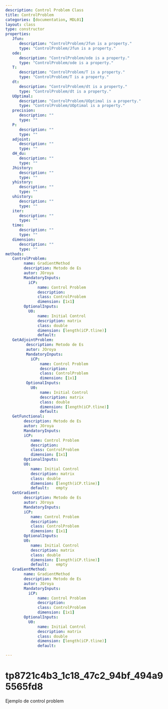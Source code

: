 ```yaml
---
description: Control Problem Class
title: ControlProblem
categories: [documentation, MDL01]
layout: class
type: constructor
properties:
   Jfun: 
      description: "ControlProblem/Jfun is a property."
      type: "ControlProblem/Jfun is a property."
   ode: 
      description: "ControlProblem/ode is a property."
      type: "ControlProblem/ode is a property."
   T: 
      description: "ControlProblem/T is a property."
      type: "ControlProblem/T is a property."
   dt: 
      description: "ControlProblem/dt is a property."
      type: "ControlProblem/dt is a property."
   UOptimal: 
      description: "ControlProblem/UOptimal is a property."
      type: "ControlProblem/UOptimal is a property."
   precision: 
      description: ""
      type: ""
   P: 
      description: ""
      type: ""
   adjoint: 
      description: ""
      type: ""
   dH_du: 
      description: ""
      type: ""
   Jhistory: 
      description: ""
      type: ""
   yhistory: 
      description: ""
      type: ""
   uhistory: 
      description: ""
      type: ""
   iter: 
      description: ""
      type: ""
   time: 
      description: ""
      type: ""
   dimension: 
      description: ""
      type: ""
methods:
   ControlProblem:
        name: GradientMethod
        description: Metodo de Es
        autor: JOroya
        MandatoryInputs:   
          iCP: 
              name: Control Problem
              description: 
              class: ControlProblem
              dimension: [1x1]
        OptionalInputs:
          U0:
              name: Initial Control 
              description: matrix 
              class: double
              dimension: [length(iCP.tline)]
              default:
   GetAdjointProblem:
         description: Metodo de Es
         autor: JOroya
         MandatoryInputs:   
           iCP: 
               name: Control Problem
               description: 
               class: ControlProblem
               dimension: [1x1]
         OptionalInputs:
           U0:
               name: Initial Control 
               description: matrix 
               class: double
               dimension: [length(iCP.tline)]
               default:
   GetFunctional:
        description: Metodo de Es
        autor: JOroya
        MandatoryInputs:   
        iCP: 
           name: Control Problem
           description: 
           class: ControlProblem
           dimension: [1x1]
        OptionalInputs:
        U0:
           name: Initial Control 
           description: matrix 
           class: double
           dimension: [length(iCP.tline)]
           default:   empty
   GetGradient:
        description: Metodo de Es
        autor: JOroya
        MandatoryInputs:   
        iCP: 
           name: Control Problem
           description: 
           class: ControlProblem
           dimension: [1x1]
        OptionalInputs:
        U0:
           name: Initial Control 
           description: matrix 
           class: double
           dimension: [length(iCP.tline)]
           default:   empty
   GradientMethod:
        name: GradientMethod
        description: Metodo de Es
        autor: JOroya
        MandatoryInputs:   
          iCP: 
              name: Control Problem
              description: 
              class: ControlProblem
              dimension: [1x1]
        OptionalInputs:
          U0:
              name: Initial Control 
              description: matrix 
              class: double
              dimension: [length(iCP.tline)]
              default:

---
```


# tp8721c4b3_1c18_47c2_94bf_494a95565fd8


Ejemplo de control problem



